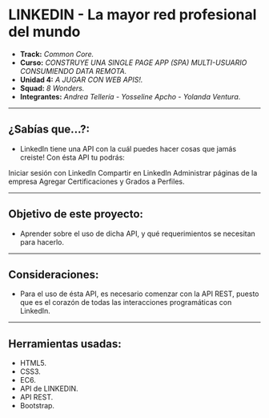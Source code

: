 # LINKEDIN - La mayor red profesional del mundo

* **Track:** _Common Core._
* **Curso:** _CONSTRUYE UNA SINGLE PAGE APP (SPA) MULTI-USUARIO CONSUMIENDO DATA REMOTA._
* **Unidad 4:** _A JUGAR CON WEB APIS!._
* **Squad:** _8 Wonders._
* **Integrantes:** _Andrea Tellería_ - _Yosseline Apcho_ - _Yolanda Ventura_.

***

## ¿Sabías que...?:

- LinkedIn tiene una API con la cuál puedes hacer cosas que jamás creiste! Con ésta API tu podrás:

Iniciar sesión con LinkedIn
Compartir en LinkedIn
Administrar páginas de la empresa
Agregar Certificaciones y Grados a Perfiles.

***

## Objetivo de este proyecto:

- Aprender sobre el uso de dicha API, y qué requerimientos se necesitan para hacerlo.

***

## Consideraciones:

- Para el uso de ésta API, es necesario comenzar con la API REST, puesto que es el corazón de todas las interacciones programáticas con LinkedIn.

***

## Herramientas usadas:

- HTML5.
- CSS3.
- EC6.
- API de LINKEDIN.
- API REST.
- Bootstrap.
